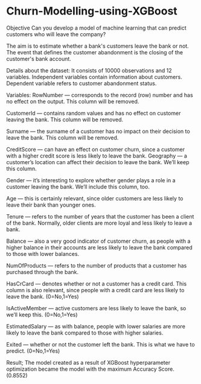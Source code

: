 # Churn-Modelling-using-XGBoost
Objective
Can you develop a model of machine learning that can predict customers who will leave the company?

The aim is to estimate whether a bank's customers leave the bank or not. The event that defines the customer abandonment is the closing of the customer's bank account.

Details about the dataset:
It consists of 10000 observations and 12 variables. Independent variables contain information about customers. Dependent variable refers to customer abandonment status.

Variables:
RowNumber — corresponds to the record (row) number and has no effect on the output. This column will be removed.

CustomerId — contains random values and has no effect on customer leaving the bank. This column will be removed.

Surname — the surname of a customer has no impact on their decision to leave the bank. This column will be removed.

CreditScore — can have an effect on customer churn, since a customer with a higher credit score is less likely to leave the bank.
Geography — a customer’s location can affect their decision to leave the bank. We’ll keep this column.

Gender — it’s interesting to explore whether gender plays a role in a customer leaving the bank. We’ll include this column, too.

Age — this is certainly relevant, since older customers are less likely to leave their bank than younger ones.

Tenure — refers to the number of years that the customer has been a client of the bank. Normally, older clients are more loyal and less likely to leave a bank.

Balance — also a very good indicator of customer churn, as people with a higher balance in their accounts are less likely to leave the bank compared to those with lower balances.

NumOfProducts — refers to the number of products that a customer has purchased through the bank.

HasCrCard — denotes whether or not a customer has a credit card. This column is also relevant, since people with a credit card are less likely to leave the bank. (0=No,1=Yes)

IsActiveMember — active customers are less likely to leave the bank, so we’ll keep this. (0=No,1=Yes)

EstimatedSalary — as with balance, people with lower salaries are more likely to leave the bank compared to those with higher salaries.

Exited — whether or not the customer left the bank. This is what we have to predict. (0=No,1=Yes)

Result;
The model created as a result of XGBoost hyperparameter optimization became the model with the maximum Accuracy Score. (0.8552)

